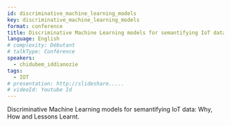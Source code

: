 ```yaml
---
id: discriminative_machine_learning_models
key: discriminative_machine_learning_models
format: conference
title: Discriminative Machine Learning models for semantifying IoT data
language: English
# complexity: Débutant
# talkType: Conférence
speakers:
  - chidubem_iddianozie
tags:
  - IOT
# presentation: http://slideshare.....
# videoId: Youtube Id
---
```


Discriminative Machine Learning models for semantifying IoT data: Why, How and Lessons Learnt.